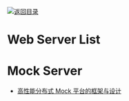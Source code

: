 [![返回目录](https://user-images.githubusercontent.com/5803001/38079637-ff0abcf0-3371-11e8-9b76-ad651620afc7.jpg)](https://github.com/wxyyxc1992/Awesome-Lists) 
 
# Web Server List

# Mock Server

* [高性能分布式 Mock 平台的框架与设计](http://139.196.14.76/t/mock/285)